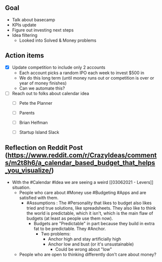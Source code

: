 ## Goal
- Talk about basecamp
- KPIs update
- Figure out investing next steps
- Idea filtering
	- Looked into Solved & Money problems


## Action items
- [x] Update competition to include only 2 accounts
	- Each account picks a random IPO each week to invest $500 in
	- We do this long term (until money runs out or competition is over or year of money finishes)
	- Can we automate this?
- [ ] Reach out to folks about calendar idea
	- [ ] Pete the Planner
	- [ ] Parents
	- [ ] Brian Helfman
	- [ ] Startup Island Slack


## Reflection on Reddit Post (https://www.reddit.com/r/CrazyIdeas/comments/m2t8h6/a_calendar_based_budget_that_helps_you_visualize/)
- With the #Calendar #Idea we are seeing a weird [[03062021 - Levers]] situation. 
	- People who care about #Money use #Budgeting #Apps and are satisfied with them. 
		- #Assumptions : The #Personality that likes to budget also likes tried and true solutions, like spreadsheets. They also like to think the world is predictable, which it isn't, which is the main flaw of budgets (at least as people use them now). 
			- Budgets are "Predictable" in part because they build in extra fat to be predictable. They #Anchor. 
				- Two problems:
					- Anchor high and stay artificially high
					- Anchor low and bust (or it's unsustainable)
						- Could be wrong about "low"
	- People who are open to thinking differently don't care about money? 